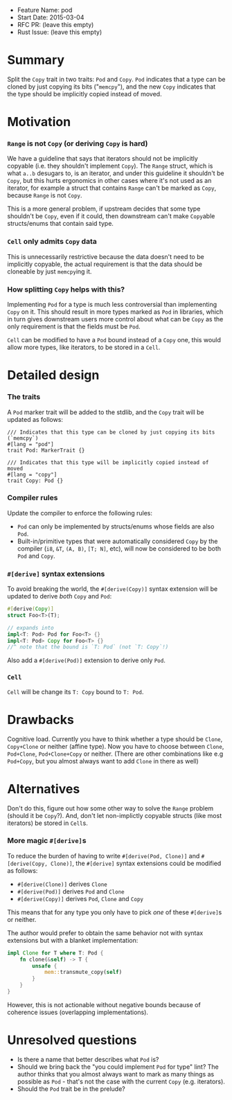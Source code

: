 - Feature Name: pod
- Start Date: 2015-03-04
- RFC PR: (leave this empty)
- Rust Issue: (leave this empty)

# Summary

Split the `Copy` trait in two traits: `Pod` and `Copy`. `Pod` indicates that a
type can be cloned by just copying its bits ("`memcpy`"), and the new `Copy`
indicates that the type should be implicitly copied instead of moved.

# Motivation

### `Range` is not `Copy` (or deriving `Copy` is hard)

We have a guideline that says that iterators should not be implicitly copyable
(i.e. they shouldn't implement `Copy`). The `Range` struct, which is what
`a..b` desugars to, is an iterator, and under this guideline it shouldn't be
`Copy`, but this hurts ergonomics in other cases where it's not used as an
iterator, for example a struct that contains `Range` can't be marked as `Copy`,
because `Range` is not `Copy`.

This is a more general problem, if upstream decides that some type shouldn't be
`Copy`, even if it could, then downstream can't make `Copy`able structs/enums
that contain said type.

### `Cell` only admits `Copy` data

This is unnecessarily restrictive because the data doesn't need to be
implicitly copyable, the actual requirement is that the data should be
cloneable by just `memcpy`ing it.

### How splitting `Copy` helps with this?

Implementing `Pod` for a type is much less controversial than implementing
`Copy` on it. This should result in more types marked as `Pod` in libraries,
which in turn gives downstream users more control about what can be `Copy` as
the only requirement is that the fields must be `Pod`.

`Cell` can be modified to have a `Pod` bound instead of a `Copy` one, this
would allow more types, like iterators, to be stored in a `Cell`.

# Detailed design

### The traits

A `Pod` marker trait will be added to the stdlib, and the `Copy` trait will be
updated as follows:

```
/// Indicates that this type can be cloned by just copying its bits (`memcpy`)
#[lang = "pod"]
trait Pod: MarkerTrait {}

/// Indicates that this type will be implicitly copied instead of moved
#[lang = "copy"]
trait Copy: Pod {}
```

### Compiler rules

Update the compiler to enforce the following rules:

- `Pod` can only be implemented by structs/enums whose fields are also `Pod`.
- Built-in/primitive types that were automatically considered `Copy` by the
  compiler (`i8`, `&T`, `(A, B)`, `[T; N]`, etc), will now be considered to be
  both `Pod` and `Copy`.

### `#[derive]` syntax extensions

To avoid breaking the world, the `#[derive(Copy)]` syntax extension will be
updated to derive *both* `Copy` and `Pod`:

``` rust
#[derive(Copy)]
struct Foo<T>(T);

// expands into
impl<T: Pod> Pod for Foo<T> {}
impl<T: Pod> Copy for Foo<T> {}
//^ note that the bound is `T: Pod` (not `T: Copy`!)
```

Also add a `#[derive(Pod)]` extension to derive only `Pod`.

### `Cell`

`Cell` will be change its `T: Copy` bound to `T: Pod`.

# Drawbacks

Cognitive load. Currently you have to think whether a type should be `Clone`,
`Copy+Clone` or neither (affine type). Now you have to choose between `Clone`,
`Pod+Clone`, `Pod+Clone+Copy` or neither. (There are other combinations like
e.g `Pod+Copy`, but you almost always want to add `Clone` in there as well)

# Alternatives

Don't do this, figure out how some other way to solve the `Range` problem
(should it be `Copy`?). And, don't let non-implictly copyable structs (like
most iterators) be stored in `Cell`s.

### More magic `#[derive]`s

To reduce the burden of having to write `#[derive(Pod, Clone)]` and
`#[derive(Copy, Clone)]`, the `#[derive]` syntax extensions could be modified
as follows:

- `#[derive(Clone)]` derives `Clone`
- `#[derive(Pod)]` derives `Pod` and `Clone`
- `#[derive(Copy)]` derives `Pod`, `Clone` and `Copy`

This means that for any type you only have to pick *one* of these `#[derive]`s
or neither.

The author would prefer to obtain the same behavior not with syntax extensions
but with a blanket implementation:

``` rust
impl Clone for T where T: Pod {
    fn clone(&self) -> T {
        unsafe {
            mem::transmute_copy(self)
        }
    }
}
```

However, this is not actionable without negative bounds because of coherence
issues (overlapping implementations).

# Unresolved questions

- Is there a name that better describes what `Pod` is?
- Should we bring back the "you could implement `Pod` for type" lint? The
  author thinks that you almost always want to mark as many things as possible
  as `Pod` - that's not the case with the current `Copy` (e.g. iterators).
- Should the `Pod` trait be in the prelude?
